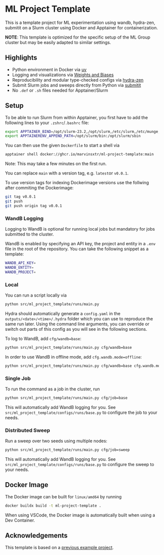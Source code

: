 # ML Project Template

This is a template project for ML experimentation using wandb, hydra-zen, submitit on a Slurm cluster using Docker and Apptainer for containerization.

**NOTE**: This template is optimized for the specific setup of the ML Group cluster but may be easily adapted to similar settings.

## Highlights

* Python environment in Docker via [uv](https://docs.astral.sh/uv/)
* Logging and visualizations via [Weights and Biases](https://wandb.com)
* Reproducibility and modular type-checked configs via [hydra-zen](https://github.com/mit-ll-responsible-ai/hydra-zen)
* Submit Slurm jobs and sweeps directly from Python via [submitit](https://github.com/facebookincubator/submitit)
* No `.def` or `.sh` files needed for Apptainer/Slurm

## Setup

To be able to run Slurm from within Apptainer, you first have to add the following lines to your `.zshrc`/`.bashrc` file:

```bash
export APPTAINER_BIND=/opt/slurm-23.2,/opt/slurm,/etc/slurm,/etc/munge,/var/log/munge,/var/run/munge,/lib/x86_64-linux-gnu
export APPTAINERENV_APPEND_PATH=/opt/slurm/bin:/opt/slurm/sbin
```

You can then use the given `Dockerfile` to start a shell via 

```bash
apptainer shell docker://ghcr.io/marvinsxtr/ml-project-template:main
```

Note: This may take a few minutes on the first run.

You can replace `main` with a version tag, e.g. `latest`or `v0.0.1`.

To use version tags for indexing Dockerimage versions use the follwing after commiting the Dockerimage:

```bash
git tag v0.0.1
git push
git push origin tag v0.0.1
```

### WandB Logging

Logging to WandB is optional for running local jobs but mandatory for jobs submitted to the cluster.

WandB is enabled by specifying an API key, the project and entity in a `.env` file in the root of the repository. You can take the following snippet as a template:

```bash
WANDB_API_KEY=
WANDB_ENTITY=
WANDB_PROJECT=
```

### Local

You can run a script locally via

```bash
python src/ml_project_template/runs/main.py
```

Hydra should automatically generate a `config.yaml` in the `outputs/<date>/<time>/.hydra` folder which you can use to reproduce the same run later. Using the command line arguments, you can override or switch out parts of this config as you will see in the following sections.

To log to WandB, add `cfg/wandb=base`:

```bash
python src/ml_project_template/runs/main.py cfg/wandb=base
```

In order to use WandB in offline mode, add `cfg.wandb.mode=offline`:

```bash
python src/ml_project_template/runs/main.py cfg/wandb=base cfg.wandb.mode=offline
```

### Single Job

To run the command as a job in the cluster, run

```bash
python src/ml_project_template/runs/main.py cfg/job=base
```

This will automatically add WandB logging for you. See `src/ml_project_template/configs/runs/base.py` to configure the job to your needs.

### Distributed Sweep

Run a sweep over two seeds using multiple nodes:

```bash
python src/ml_project_template/runs/main.py cfg/job=sweep
```

This will automatically add WandB logging for you. See `src/ml_project_template/configs/runs/base.py` to configure the sweep to your needs.

## Docker Image

The Docker image can be built for `linux/amd64` by running

```bash
docker buildx build -t ml-project-template .
```

When using VSCode, the Docker image is automatically built when using a Dev Container.

## Acknowledgements

This template is based on a [previous example project](https://github.com/mx-e/example_project_ml_cluster).